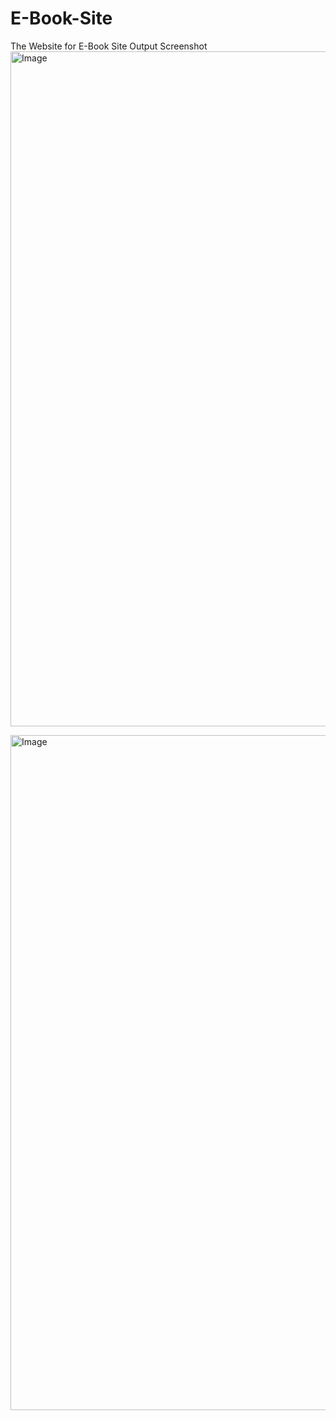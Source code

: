 # E-Book-Site
The Website for E-Book Site 
Output Screenshot
<img width="1920" height="1080" alt="Image" src="https://github.com/user-attachments/assets/c3177d4f-5050-4111-9d0b-acb90cc43f1c" />

<img width="1920" height="1080" alt="Image" src="https://github.com/user-attachments/assets/aa42ec7f-a0d8-4819-8f6b-09dd589101df" />
